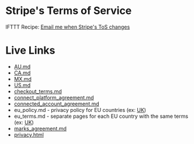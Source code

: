 # Stripe's Terms of Service

IFTTT Recipe: <a href="https://ifttt.com/view_embed_recipe/269879-email-me-when-stripe-s-tos-changes" target = "_blank" class="embed_recipe embed_recipe-l_34" id= "embed_recipe-269879">Email me when Stripe's ToS changes</a>

# Live Links

* [AU.md](https://stripe.com/au/terms)
* [CA.md](https://stripe.com/ca/terms)
* [MX.md](https://stripe.com/mx/terms)
* [US.md](https://stripe.com/us/terms)
* [checkout_terms.md](https://stripe.com/checkout/terms)
* [connect_platform_agreement.md](https://stripe.com/connect/terms)
* [connected_account_agreement.md](https://stripe.com/connect/account-terms)
* eu_policy.md - privacy policy for EU countries (ex: [UK](https://stripe.com/gb/privacy))
* eu_terms.md - separate pages for each EU country with the same terms (ex: [UK](https://stripe.com/gb/terms))
* [marks_agreement.md](https://stripe.com/terms/marks)
* [privacy.html](https://stripe.com/us/privacy)
